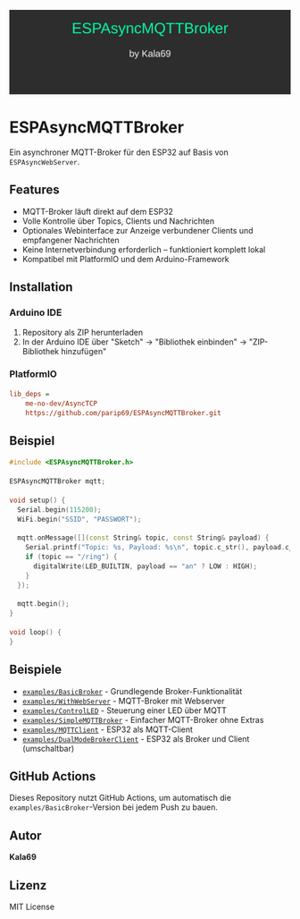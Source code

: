 ![Logo](logo.svg)

# ESPAsyncMQTTBroker

Ein asynchroner MQTT-Broker für den ESP32 auf Basis von `ESPAsyncWebServer`.

## Features

- MQTT-Broker läuft direkt auf dem ESP32
- Volle Kontrolle über Topics, Clients und Nachrichten
- Optionales Webinterface zur Anzeige verbundener Clients und empfangener Nachrichten
- Keine Internetverbindung erforderlich – funktioniert komplett lokal
- Kompatibel mit PlatformIO und dem Arduino-Framework

## Installation

### Arduino IDE
1. Repository als ZIP herunterladen
2. In der Arduino IDE über "Sketch" → "Bibliothek einbinden" → "ZIP-Bibliothek hinzufügen"

### PlatformIO
```ini
lib_deps = 
    me-no-dev/AsyncTCP
    https://github.com/parip69/ESPAsyncMQTTBroker.git
```

## Beispiel

```cpp
#include <ESPAsyncMQTTBroker.h>

ESPAsyncMQTTBroker mqtt;

void setup() {
  Serial.begin(115200);
  WiFi.begin("SSID", "PASSWORT");

  mqtt.onMessage([](const String& topic, const String& payload) {
    Serial.printf("Topic: %s, Payload: %s\n", topic.c_str(), payload.c_str());
    if (topic == "/ring") {
      digitalWrite(LED_BUILTIN, payload == "an" ? LOW : HIGH);
    }
  });

  mqtt.begin();
}

void loop() {
}
```

## Beispiele

- [`examples/BasicBroker`](examples/BasicBroker) - Grundlegende Broker-Funktionalität
- [`examples/WithWebServer`](examples/WithWebServer) - MQTT-Broker mit Webserver
- [`examples/ControlLED`](examples/ControlLED) - Steuerung einer LED über MQTT
- [`examples/SimpleMQTTBroker`](examples/SimpleMQTTBroker) - Einfacher MQTT-Broker ohne Extras
- [`examples/MQTTClient`](examples/MQTTClient) - ESP32 als MQTT-Client
- [`examples/DualModeBrokerClient`](examples/DualModeBrokerClient) - ESP32 als Broker und Client (umschaltbar)

## GitHub Actions

Dieses Repository nutzt GitHub Actions, um automatisch die `examples/BasicBroker`-Version bei jedem Push zu bauen.

## Autor

**Kala69**

## Lizenz

MIT License